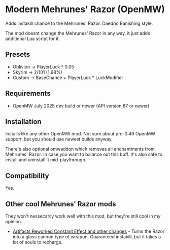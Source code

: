 # Modern Mehrunes' Razor (OpenMW)

Adds instakill chance to the Mehrunes' Razor. Daedric Banishing style.

The mod doesnt change the Mehrunes' Razor in any way, it just adds additional Lua script for it.

## Presets
- Oblivion -> PlayerLuck * 0.05
- Skyrim -> 2/101 (1.98%)
- Custom -> BaseChance + PlayerLuck * LuckModifier

## Requirements
- OpenMW July 2025 dev build or newer (API version 87 or newer)

## Installation
Installs like any other OpenMW mod. Not sure about pre-0.49 OpenMW support, but you should use newest builds anyway.

There's also optional omwaddon which removes all enchantments from Mehrunes' Razor. In case you want to balance out this buff. It's also safe to install and uninstall it mid-playthrough.

## Compatibility
Yes.

## Other cool Mehrunes' Razor mods

They won't nessecarily work well with this mod, but they're still cool in my opinion.

- [Artifacts Reworked Constant Effect and other changes](https://www.nexusmods.com/morrowind/mods/56702) - Turns the Razor into a glass cannon type of weapon. Guaranteed instakill, but it takes a lot of souls to recharge.